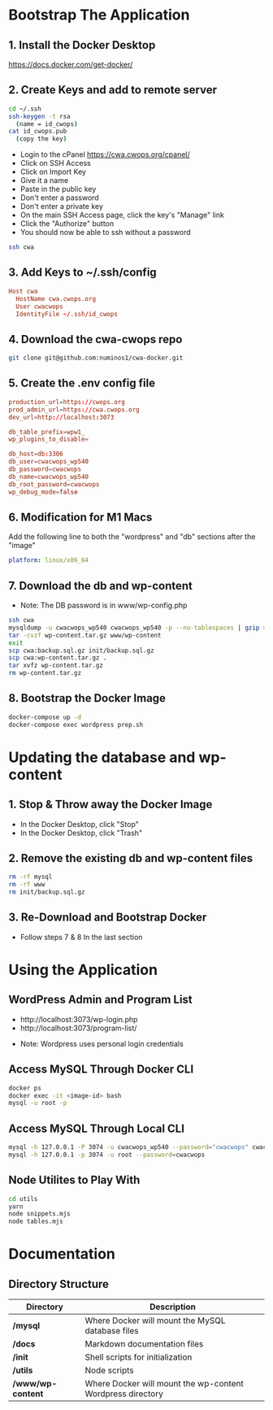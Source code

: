 # Bootstrap The Application

## 1. Install the Docker Desktop

https://docs.docker.com/get-docker/


## 2. Create Keys and add to remote server

```bash
cd ~/.ssh
ssh-keygen -t rsa
  (name = id_cwops)
cat id_cwops.pub
  (copy the key)
```

- Login to the cPanel		https://cwa.cwops.org/cpanel/
- Click on SSH Access
- Click on Import Key
- Give it a name
- Paste in the public key
- Don't enter a password
- Don't enter a private key
- On the main SSH Access page, click the key's "Manage" link
- Click the "Authorize" button
- You should now be able to ssh without a password

```bash
ssh cwa
```

## 3. Add Keys to ~/.ssh/config

```conf
Host cwa
  HostName cwa.cwops.org
  User cwacwops
  IdentityFile ~/.ssh/id_cwops
```

## 4. Download the cwa-cwops repo

```bash
git clone git@github.com:numinos1/cwa-docker.git
```

## 5. Create the .env config file

```conf
production_url=https://cwops.org
prod_admin_url=https://cwa.cwops.org
dev_url=http://localhost:3073

db_table_prefix=wpw1_
wp_plugins_to_disable=

db_host=db:3306
db_user=cwacwops_wp540
db_password=cwacwops
db_name=cwacwops_wp540
db_root_password=cwacwops
wp_debug_mode=false
```

## 6. Modification for M1 Macs

Add the following line to both the "wordpress" and "db" sections after the "image"

```yml
platform: linux/x86_64
```

## 7. Download the db and wp-content

- Note: The DB password is in www/wp-config.php

```bash
ssh cwa
mysqldump -u cwacwops_wp540 cwacwops_wp540 -p --no-tablespaces | gzip > backup.sql.gz
tar -cvzf wp-content.tar.gz www/wp-content
exit
scp cwa:backup.sql.gz init/backup.sql.gz
scp cwa:wp-content.tar.gz .
tar xvfz wp-content.tar.gz
rm wp-content.tar.gz
```

## 8. Bootstrap the Docker Image

```bash
docker-compose up -d 
docker-compose exec wordpress prep.sh
```

# Updating the database and wp-content

## 1. Stop & Throw away the Docker Image

- In the Docker Desktop, click "Stop"
- In the Docker Desktop, click "Trash"

## 2. Remove the existing db and wp-content files

```bash
rm -rf mysql
rm -rf www
rm init/backup.sql.gz
```

## 3. Re-Download and Bootstrap Docker

- Follow steps 7 & 8 In the last section

# Using the Application

## WordPress Admin and Program List

- http://localhost:3073/wp-login.php
- http://localhost:3073/program-list/

* Note: Wordpress uses personal login credentials

## Access MySQL Through Docker CLI

```bash
docker ps
docker exec -it <image-id> bash
mysql -u root -p
```

## Access MySQL Through Local CLI

```bash
mysql -h 127.0.0.1 -P 3074 -u cwacwops_wp540 --password="cwacwops" cwacwops_wp540
mysql -h 127.0.0.1 -p 3074 -u root --password=cwacwops
```

## Node Utilites to Play With

```bash
cd utils
yarn
node snippets.mjs
node tables.mjs
```

# Documentation

## Directory Structure

| Directory            | Description         |
| -------------------- | ------------------- |
| __/mysql__           | Where Docker will mount the MySQL database files |
| __/docs__            | Markdown documentation files |
| __/init__            | Shell scripts for initialization |
| __/utils__           | Node scripts |
| __/www/wp-content__  | Where Docker will mount the wp-content Wordpress directory |

